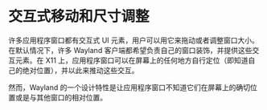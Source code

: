 # 交互式移动和尺寸调整

许多应用程序窗口都有交互式 UI 元素，用户可以用它来拖动或者调整窗口大小。在默认情况下，许多 Wayland 客户端都希望负责自己的窗口装饰，并提供这些交互元素。在 X11 上，应用程序窗口可以在屏幕上的任何地方自行定位（即知道自己的绝对位置），并以此来推动这些交互。

然而，Wayland 的一个设计特性是让应用程序窗口不知道它们在屏幕上的确切位置或是与其他窗口的相对位置。